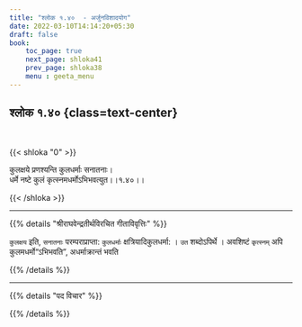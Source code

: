 ```yaml
---
title: "श्लोक १.४०  - अर्जुनविशादयोग"
date: 2022-03-10T14:14:20+05:30
draft: false
book:
    toc_page: true
    next_page: shloka41
    prev_page: shloka38
    menu : geeta_menu
---
```




## श्लोक १.४० {class=text-center}

<br/>

{{< shloka  "0"  >}}

कुलक्षये प्रणश्यन्ति कुलधर्माः सनातनाः।  
धर्मे नष्टे कुलं कृत्स्नमधर्मोऽभिभवत्युत।।१.४०।।

{{< /shloka >}}

---

{{% details "श्रीराघवेन्द्रतीर्थविरचित गीताविवृत्तिः" %}}

`कुलक्षय` इति, `सनातनाः` परम्पराप्राप्ता: `कुलधर्माः`
क्षत्रियादिकुलधर्मा: । `उत` शब्दोऽपिर्थे । अवशिष्टं `कृत्स्नम्`  अपि कुलमधर्मो“ऽभिभवति”, अधर्माक्रान्तं भवति 

{{% /details %}}


---

{{% details "पद विचार" %}}


{{% /details %}}
